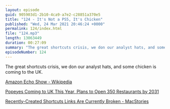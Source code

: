 ```yaml
---
layout: episode
guid: 905903d1-2b10-4ca9-a7e2-c28851a370e5
title: "124 - It's Not a PS5, It's Chicken"
published: "Wed, 24 Mar 2021 20:46:24 +0000"
permalink: 124/index.html
file: "124.mp3"
length: 13063449
duration: 00:27:09
summary: "The great shortcuts crisis, we don our analyst hats, and some chicken is coming to the UK."
episodeNumber: 124
---
```


The great shortcuts crisis, we don our analyst hats, and some chicken is coming to the UK.

[Amazon Echo Show - Wikipedia](https://en.wikipedia.org/wiki/Amazon_Echo_Show)

[Popeyes Coming to UK This Year, Plans to Open 350 Restaurants by 2031](https://www.businessinsider.com/popeyes-uk-restaurant-fast-food-fried-chicken-england-sandwich-rbi-2021-3?r=US&IR=T)

[Recently-Created Shortcuts Links Are Currently Broken - MacStories](https://www.macstories.net/news/recently-created-shortcuts-links-are-currently-broken/)
